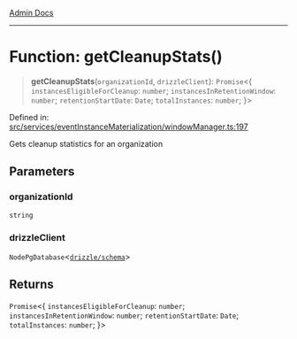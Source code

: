 [Admin Docs](/)

***

# Function: getCleanupStats()

> **getCleanupStats**(`organizationId`, `drizzleClient`): `Promise`\<\{ `instancesEligibleForCleanup`: `number`; `instancesInRetentionWindow`: `number`; `retentionStartDate`: `Date`; `totalInstances`: `number`; \}\>

Defined in: [src/services/eventInstanceMaterialization/windowManager.ts:197](https://github.com/gautam-divyanshu/talawa-api/blob/de42235531e11387f0ad0479547630845dbc8b37/src/services/eventInstanceMaterialization/windowManager.ts#L197)

Gets cleanup statistics for an organization

## Parameters

### organizationId

`string`

### drizzleClient

`NodePgDatabase`\<[`drizzle/schema`](../../../../drizzle/schema/README.md)\>

## Returns

`Promise`\<\{ `instancesEligibleForCleanup`: `number`; `instancesInRetentionWindow`: `number`; `retentionStartDate`: `Date`; `totalInstances`: `number`; \}\>
